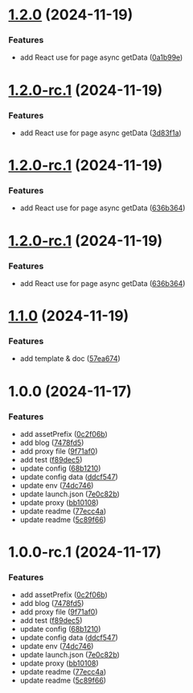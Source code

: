 # [1.2.0](https://github.com/yanyunchangfeng/nextjs-template/compare/v1.1.0...v1.2.0) (2024-11-19)

### Features

- add React use for page async getData ([0a1b99e](https://github.com/yanyunchangfeng/nextjs-template/commit/0a1b99ebe8b4b48032e78d1b75a6cad4abccd8a0))

# [1.2.0-rc.1](https://github.com/yanyunchangfeng/nextjs-template/compare/v1.1.0...v1.2.0-rc.1) (2024-11-19)

### Features

- add React use for page async getData ([3d83f1a](https://github.com/yanyunchangfeng/nextjs-template/commit/3d83f1af77245dc3a3c35789f4270aab39753cfb))

# [1.2.0-rc.1](https://github.com/yanyunchangfeng/nextjs-template/compare/v1.1.0...v1.2.0-rc.1) (2024-11-19)

### Features

- add React use for page async getData ([636b364](https://github.com/yanyunchangfeng/nextjs-template/commit/636b364949aed376121f6b68df568f7fa4e9352f))

# [1.2.0-rc.1](https://github.com/yanyunchangfeng/nextjs-template/compare/v1.1.0...v1.2.0-rc.1) (2024-11-19)

### Features

- add React use for page async getData ([636b364](https://github.com/yanyunchangfeng/nextjs-template/commit/636b364949aed376121f6b68df568f7fa4e9352f))

# [1.1.0](https://github.com/yanyunchangfeng/nextjs-template/compare/v1.0.0...v1.1.0) (2024-11-19)

### Features

- add template & doc ([57ea674](https://github.com/yanyunchangfeng/nextjs-template/commit/57ea674dfac902850cf06a50a4dba11c8d280a4f))

# 1.0.0 (2024-11-17)

### Features

- add assetPrefix ([0c2f06b](https://github.com/yanyunchangfeng/nextjs-template/commit/0c2f06be9d9bd2c4478f06d888da346c2af2e962))
- add blog ([7478fd5](https://github.com/yanyunchangfeng/nextjs-template/commit/7478fd527e3e762b3366a8fa083cf33df26f4c3e))
- add proxy file ([9f71af0](https://github.com/yanyunchangfeng/nextjs-template/commit/9f71af0e5fc27a9e2f50cb1583b85846af0e5c22))
- add test ([f89dec5](https://github.com/yanyunchangfeng/nextjs-template/commit/f89dec5f6ff014d61b753d940c700e86941d4b87))
- update config ([68b1210](https://github.com/yanyunchangfeng/nextjs-template/commit/68b1210a3b649576d8e86787ab66e354f87c190e))
- update config data ([ddcf547](https://github.com/yanyunchangfeng/nextjs-template/commit/ddcf547599c882b9f25ff8f5d261c4ce3206b7c2))
- update env ([74dc746](https://github.com/yanyunchangfeng/nextjs-template/commit/74dc7460b44999be8bae5d1da44134c88d49dbe2))
- update launch.json ([7e0c82b](https://github.com/yanyunchangfeng/nextjs-template/commit/7e0c82b12770f965024afdc887a6e739b3cbe68d))
- update proxy ([bb10108](https://github.com/yanyunchangfeng/nextjs-template/commit/bb10108e0718d963bf3e758eb6ec3293ab0f2dcb))
- update readme ([77ecc4a](https://github.com/yanyunchangfeng/nextjs-template/commit/77ecc4aa6e8624ae0bd491bf5cd2c8aa923554f8))
- update readme ([5c89f66](https://github.com/yanyunchangfeng/nextjs-template/commit/5c89f666c9aa86cd5060d17b5089b9903ba9a12c))

# 1.0.0-rc.1 (2024-11-17)

### Features

- add assetPrefix ([0c2f06b](https://github.com/yanyunchangfeng/nextjs-template/commit/0c2f06be9d9bd2c4478f06d888da346c2af2e962))
- add blog ([7478fd5](https://github.com/yanyunchangfeng/nextjs-template/commit/7478fd527e3e762b3366a8fa083cf33df26f4c3e))
- add proxy file ([9f71af0](https://github.com/yanyunchangfeng/nextjs-template/commit/9f71af0e5fc27a9e2f50cb1583b85846af0e5c22))
- add test ([f89dec5](https://github.com/yanyunchangfeng/nextjs-template/commit/f89dec5f6ff014d61b753d940c700e86941d4b87))
- update config ([68b1210](https://github.com/yanyunchangfeng/nextjs-template/commit/68b1210a3b649576d8e86787ab66e354f87c190e))
- update config data ([ddcf547](https://github.com/yanyunchangfeng/nextjs-template/commit/ddcf547599c882b9f25ff8f5d261c4ce3206b7c2))
- update env ([74dc746](https://github.com/yanyunchangfeng/nextjs-template/commit/74dc7460b44999be8bae5d1da44134c88d49dbe2))
- update launch.json ([7e0c82b](https://github.com/yanyunchangfeng/nextjs-template/commit/7e0c82b12770f965024afdc887a6e739b3cbe68d))
- update proxy ([bb10108](https://github.com/yanyunchangfeng/nextjs-template/commit/bb10108e0718d963bf3e758eb6ec3293ab0f2dcb))
- update readme ([77ecc4a](https://github.com/yanyunchangfeng/nextjs-template/commit/77ecc4aa6e8624ae0bd491bf5cd2c8aa923554f8))
- update readme ([5c89f66](https://github.com/yanyunchangfeng/nextjs-template/commit/5c89f666c9aa86cd5060d17b5089b9903ba9a12c))
